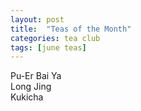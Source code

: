```yaml
---
layout: post
title:  "Teas of the Month"
categories: tea club
tags: [june teas]
---
```


Pu-Er Bai Ya
<br>Long Jing
<br>Kukicha

